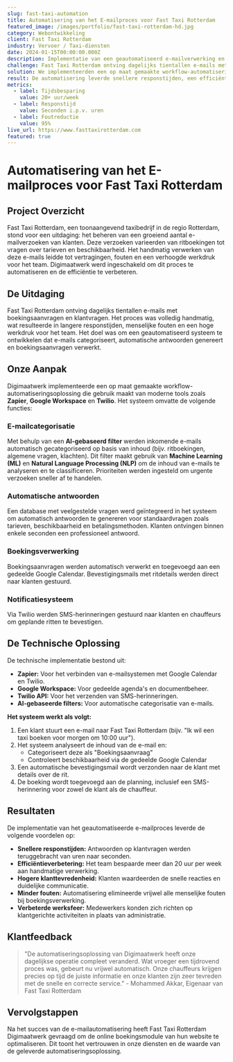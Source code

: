```yaml
---
slug: fast-taxi-automation
title: Automatisering van het E-mailproces voor Fast Taxi Rotterdam
featured_image: /images/portfolio/fast-taxi-rotterdam-hd.jpg
category: Webontwikkeling
client: Fast Taxi Rotterdam
industry: Vervoer / Taxi-diensten
date: 2024-01-15T00:00:00.000Z
description: Implementatie van een geautomatiseerd e-mailverwerking en boekingssysteem dat responstijden verkort en de efficiëntie van het taxibedrijf aanzienlijk verbetert.
challenge: Fast Taxi Rotterdam ontving dagelijks tientallen e-mails met boekingsaanvragen en klantvragen. Het handmatige proces leidde tot langere responstijden, menselijke fouten en een hoge werkdruk voor het team.
solution: We implementeerden een op maat gemaakte workflow-automatiseringsoplossing die gebruik maakt van Zapier, Google Workspace en Twilio voor het categoriseren van e-mails, genereren van automatische antwoorden en verwerken van boekingen.
result: De automatisering leverde snellere responstijden, een efficiëntieverbetering van 20+ uur per week, hogere klanttevredenheid en een aanzienlijke reductie van boekingsfouten op.
metrics:
  - label: Tijdsbesparing
    value: 20+ uur/week
  - label: Responstijd
    value: Seconden i.p.v. uren
  - label: Foutreductie
    value: 95%
live_url: https://www.fasttaxirotterdam.com
featured: true
---
```


# Automatisering van het E-mailproces voor Fast Taxi Rotterdam

## Project Overzicht

Fast Taxi Rotterdam, een toonaangevend taxibedrijf in de regio Rotterdam, stond voor een uitdaging: het beheren van een groeiend aantal e-mailverzoeken van klanten. Deze verzoeken varieerden van ritboekingen tot vragen over tarieven en beschikbaarheid. Het handmatig verwerken van deze e-mails leidde tot vertragingen, fouten en een verhoogde werkdruk voor het team. Digimaatwerk werd ingeschakeld om dit proces te automatiseren en de efficiëntie te verbeteren.

## De Uitdaging

Fast Taxi Rotterdam ontving dagelijks tientallen e-mails met boekingsaanvragen en klantvragen. Het proces was volledig handmatig, wat resulteerde in langere responstijden, menselijke fouten en een hoge werkdruk voor het team. Het doel was om een geautomatiseerd systeem te ontwikkelen dat e-mails categoriseert, automatische antwoorden genereert en boekingsaanvragen verwerkt.

## Onze Aanpak

Digimaatwerk implementeerde een op maat gemaakte workflow-automatiseringsoplossing die gebruik maakt van moderne tools zoals **Zapier**, **Google Workspace** en **Twilio**. Het systeem omvatte de volgende functies:

### **E-mailcategorisatie**
Met behulp van een **AI-gebaseerd filter** werden inkomende e-mails automatisch gecategoriseerd op basis van inhoud (bijv. ritboekingen, algemene vragen, klachten). Dit filter maakt gebruik van **Machine Learning (ML)** en **Natural Language Processing (NLP)** om de inhoud van e-mails te analyseren en te classificeren. Prioriteiten werden ingesteld om urgente verzoeken sneller af te handelen.

### **Automatische antwoorden**
Een database met veelgestelde vragen werd geïntegreerd in het systeem om automatisch antwoorden te genereren voor standaardvragen zoals tarieven, beschikbaarheid en betalingsmethoden. Klanten ontvingen binnen enkele seconden een professioneel antwoord.

### **Boekingsverwerking**
Boekingsaanvragen werden automatisch verwerkt en toegevoegd aan een gedeelde Google Calendar. Bevestigingsmails met ritdetails werden direct naar klanten gestuurd.

### **Notificatiesysteem**
Via Twilio werden SMS-herinneringen gestuurd naar klanten en chauffeurs om geplande ritten te bevestigen.

## De Technische Oplossing

De technische implementatie bestond uit:

- **Zapier:** Voor het verbinden van e-mailsystemen met Google Calendar en Twilio.
- **Google Workspace:** Voor gedeelde agenda's en documentbeheer.
- **Twilio API:** Voor het verzenden van SMS-herinneringen.
- **AI-gebaseerde filters:** Voor automatische categorisatie van e-mails.

**Het systeem werkt als volgt:**

1. Een klant stuurt een e-mail naar Fast Taxi Rotterdam (bijv. "Ik wil een taxi boeken voor morgen om 10:00 uur").
2. Het systeem analyseert de inhoud van de e-mail en:
   * Categoriseert deze als "Boekingsaanvraag"
   * Controleert beschikbaarheid via de gedeelde Google Calendar
3. Een automatische bevestigingsmail wordt verzonden naar de klant met details over de rit.
4. De boeking wordt toegevoegd aan de planning, inclusief een SMS-herinnering voor zowel de klant als de chauffeur.

## Resultaten

De implementatie van het geautomatiseerde e-mailproces leverde de volgende voordelen op:

- **Snellere responstijden:** Antwoorden op klantvragen werden teruggebracht van uren naar seconden.
- **Efficiëntieverbetering:** Het team bespaarde meer dan 20 uur per week aan handmatige verwerking.
- **Hogere klanttevredenheid:** Klanten waardeerden de snelle reacties en duidelijke communicatie.
- **Minder fouten:** Automatisering elimineerde vrijwel alle menselijke fouten bij boekingsverwerking.
- **Verbeterde werksfeer:** Medewerkers konden zich richten op klantgerichte activiteiten in plaats van administratie.

## Klantfeedback

> "De automatiseringsoplossing van Digimaatwerk heeft onze dagelijkse operatie compleet veranderd. Wat vroeger een tijdrovend proces was, gebeurt nu vrijwel automatisch. Onze chauffeurs krijgen precies op tijd de juiste informatie en onze klanten zijn zeer tevreden met de snelle en correcte service." - Mohammed Akkar, Eigenaar van Fast Taxi Rotterdam

## Vervolgstappen

Na het succes van de e-mailautomatisering heeft Fast Taxi Rotterdam Digimaatwerk gevraagd om de online boekingsmodule van hun website te optimaliseren. Dit toont het vertrouwen in onze diensten en de waarde van de geleverde automatiseringsoplossing.